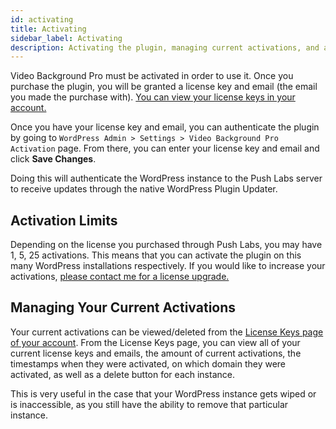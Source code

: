 ```yaml
---
id: activating
title: Activating
sidebar_label: Activating
description: Activating the plugin, managing current activations, and activation limits
---
```


Video Background Pro must be activated in order to use it. Once you purchase the plugin, you will be granted a license key and email (the email you made the purchase with). [You can view your license keys in your account.](https://pushlabs.co/my-account/my-api-keys/)

Once you have your license key and email, you can authenticate the plugin by going to `WordPress Admin > Settings > Video Background Pro Activation` page. From there, you can enter your license key and email and click **Save Changes**.

Doing this will authenticate the WordPress instance to the Push Labs server to receive updates through the native WordPress Plugin Updater.

## Activation Limits

Depending on the license you purchased through Push Labs, you may have 1, 5, 25 activations. This means that you can activate the plugin on this many WordPress installations respectively. If you would like to increase your activations, [please contact me for a license upgrade.](mailto:blake@pushlabs.co)

## Managing Your Current Activations

Your current activations can be viewed/deleted from the [License Keys page of your account](https://pushlabs.co/my-account/my-api-keys/). From the License Keys page, you can view all of your current license keys and emails, the amount of current activations, the timestamps when they were activated, on which domain they were activated, as well as a delete button for each instance.

This is very useful in the case that your WordPress instance gets wiped or is inaccessible, as you still have the ability to remove that particular instance.